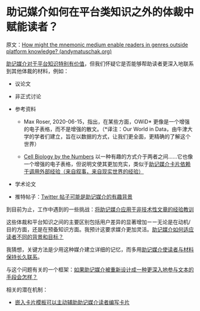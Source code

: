 # 助记媒介如何在平台类知识之外的体裁中赋能读者？

原文：[How might the mnemonic medium enable readers in genres outside platform knowledge? (andymatuschak.org)](https://notes.andymatuschak.org/z57S2Fte6gAnnM1gCS2nHpH7NYAiXD8KeDfvZ)

[助记媒介对于平台知识特别有价值](https://notes.andymatuschak.org/z2bwNMKjXjzp9tGrK6Hm7PXpoEeNAG9M65JW6)，但我们怀疑它是否能够帮助读者更深入地联系到其他体裁的材料，例如：

- 议论文

- 非正式讨论

- 参考资料

  - Max Roser, 2020-06-15，指出，在某些方面，OWiD\* 更像是一个增强的电子表格，而不是增强的散文。（\*译注：Our World in Data，由牛津大学的学者们建立，旨在以数据的方式，让我们更全面，更精确的了解这个世界）

  - [Cell Biology by the Numbers](https://notes.andymatuschak.org/zXBk7GLFDaxgd6oMsRd5Jdr17dnCtik3MQ8) 以一种有趣的方式介于两者之间……它也像一个增强的电子表格，但说明文使其更加充实，类似于[助记媒介卡片依赖于调用外部经验（来自叙事，来自现实世界的经验）](https://notes.andymatuschak.org/zBnpJjh6V7yrWbNBJ39Gx2TXiyXVQ4jByPc)

- 学术论文

- 推特帖子：[Twitter 帖子可能是助记媒介的有趣背景](https://notes.andymatuschak.org/z4rDaiTpdFf2nmTEuHyyR8RfQWaMZn5gRtxcb)

到目前为止，工作中遇到的一些挑战：[将助记媒介应用于非技术性文章的经验教训](https://notes.andymatuschak.org/ztWkeRtP1VRttCcrGPmDH6trs3vobziJMHT)

这些体裁和平台知识之间的主要区别包括用户差异的显著增加ーー无论是在动机/目的方面，还是在预备知识方面。我预计这要求媒介更加灵活。[助记媒介如何适应读者不同的背景和目标？](https://notes.andymatuschak.org/z287gqhS79WChEm7zRiB5vcuVAXYCnn3GCXv)

我猜想，关键方法是少用这种媒介建立详细的记忆，而多用[助记媒介使读者与材料保持长久联系](https://notes.andymatuschak.org/z7tjqSxGsJ53tXsGkRpchsECWcMsW3sFUw86U)。

与这个问题有关的一个框架：[如果助记媒介被重新设计成一种更深入地参与文本的手段会怎样？](https://notes.andymatuschak.org/z8ByVmn3qYHQmkzLRGN1958M1aYLZ2yzLbvGs)

相关的潜在机制：

- [嵌入卡片模板可以主动辅助助记媒介读者编写卡片](https://notes.andymatuschak.org/z2GSNFzS3TRYHW1UGQhay6Y4J16BVRSwsjWZ)